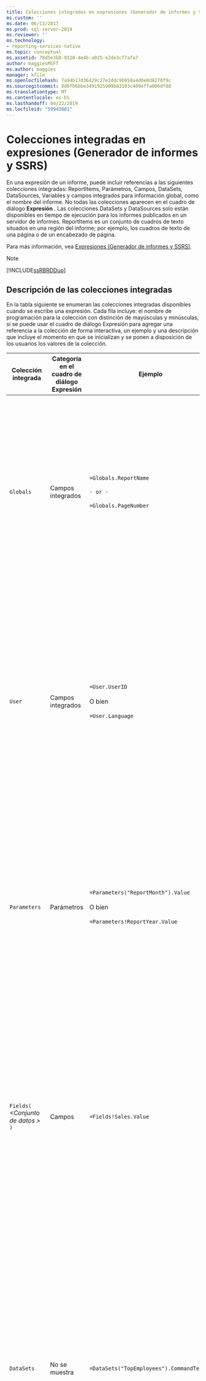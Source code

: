 ```yaml
---
title: Colecciones integradas en expresiones (Generador de informes y SSRS) | Microsoft Docs
ms.custom: ''
ms.date: 06/13/2017
ms.prod: sql-server-2014
ms.reviewer: ''
ms.technology:
- reporting-services-native
ms.topic: conceptual
ms.assetid: 78d5e3b8-9320-4e4b-a025-e2de3cf7afa7
author: maggiesMSFT
ms.author: maggies
manager: kfile
ms.openlocfilehash: 7a94b17d36429c27e2ddc9b958a4d0e8d8278f9c
ms.sourcegitcommit: 8d6fb6bbe3491925909b83103c409effa006df88
ms.translationtype: MT
ms.contentlocale: es-ES
ms.lasthandoff: 04/22/2019
ms.locfileid: "59943881"
---
```

# <a name="built-in-collections-in-expressions-report-builder-and-ssrs"></a>Colecciones integradas en expresiones (Generador de informes y SSRS)
  En una expresión de un informe, puede incluir referencias a las siguientes colecciones integradas: ReportItems, Parámetros, Campos, DataSets, DataSources, Variables y campos integrados para información global, como el nombre del informe. No todas las colecciones aparecen en el cuadro de diálogo **Expresión** . Las colecciones DataSets y DataSources solo están disponibles en tiempo de ejecución para los informes publicados en un servidor de informes. ReportItems es un conjunto de cuadros de texto situados en una región del informe; por ejemplo, los cuadros de texto de una página o de un encabezado de página.  
  
 Para más información, vea [Expresiones &#40;Generador de informes y SSRS&#41;](expressions-report-builder-and-ssrs.md).  
  
> [!NOTE]  
>  [!INCLUDE[ssRBRDDup](../../includes/ssrbrddup-md.md)]  
  
##  <a name="Collections"></a> Descripción de las colecciones integradas  
 En la tabla siguiente se enumeran las colecciones integradas disponibles cuando se escribe una expresión. Cada fila incluye: el nombre de programación para la colección con distinción de mayúsculas y minúsculas, si se puede usar el cuadro de diálogo Expresión para agregar una referencia a la colección de forma interactiva, un ejemplo y una descripción que incluye el momento en que se inicializan y se ponen a disposición de los usuarios los valores de la colección.  
  
|Colección integrada|Categoría en el cuadro de diálogo Expresión|Ejemplo|Descripción|  
|--------------------------|-------------------------------------------|-------------|-----------------|  
|`Globals`|Campos integrados|`=Globals.ReportName`<br /><br /> `- or -`<br /><br /> `=Globals.PageNumber`|Representa variables globales útiles para los informes, como el nombre del informe o el número de página. Siempre está disponible.<br /><br /> Para obtener más información, vea [Referencias a campos globales y de usuario integrados &#40;Generador de informes y SSRS&#41;](built-in-collections-built-in-globals-and-users-references-report-builder.md).|  
|`User`|Campos integrados|`=User.UserID`<br /><br /> O bien<br /><br /> `=User.Language`|Representa una recopilación de datos acerca del usuario que ejecuta el informe, como la configuración de idioma o el identificador de usuario. Siempre está disponible.<br /><br /> Para obtener más información, vea [Referencias a campos globales y de usuario integrados &#40;Generador de informes y SSRS&#41;](built-in-collections-built-in-globals-and-users-references-report-builder.md).|  
|`Parameters`|Parámetros|`=Parameters("ReportMonth").Value`<br /><br /> O bien<br /><br /> `=Parameters!ReportYear.Value`|Representa la colección de parámetros de informe (pueden tener uno o varios valores). No está disponible hasta que la inicialización se ha completado. Para más información, vea [Usar referencias a la colección de parámetros &#40;Generador de informes y SSRS&#41;](built-in-collections-parameters-collection-references-report-builder.md).|  
|`Fields(` *\<Conjunto de datos >* `)`|Campos|`=Fields!Sales.Value`|Representa la colección de campos del conjunto de datos que están disponibles para el informe. Está disponible una vez que los datos se han recuperado desde un origen de datos en un conjunto de datos. Para obtener más información, vea [Referencias a la colección de campos de conjunto de datos &#40;Generador de informes y SSRS&#41;](built-in-collections-dataset-fields-collection-references-report-builder.md).|  
|`DataSets`|No se muestra|`=DataSets("TopEmployees").CommandText`|Representa la colección de conjuntos de datos a los que se hace referencia desde el cuerpo de una definición de informe. No incluye los orígenes de datos que solo se utilizan en encabezados o pies de página. No está disponible en el modo de vista previa local. Para más información, vea [Usar referencias a las colecciones DataSources y DataSets &#40;Generador de informes y SSRS&#41;](built-in-collections-datasources-and-datasets-references-report-builder.md).|  
|`DataSources`|No se muestra|`=DataSources("AdventureWorks2012").Type`|Representa la colección de orígenes de datos a los que se hace referencia en el cuerpo de un informe. No incluye los orígenes de datos que solo se utilizan en encabezados o pies de página. No está disponible en el modo de vista previa local. Para más información, vea [Usar referencias a las colecciones DataSources y DataSets &#40;Generador de informes y SSRS&#41;](built-in-collections-datasources-and-datasets-references-report-builder.md).|  
|`Variables`|`Variables`|`=Variables!CustomTimeStamp.Value`|Representa la colección de variables de informe y de variables de grupo. Para más información, vea [Referencias a las colecciones de variables de informe y de grupo &#40;Generador de informes y SSRS&#41;](built-in-collections-report-and-group-variables-references-report-builder.md).|  
|`ReportItems`|No se muestra|`=ReportItems("Textbox1").Value`|Representa la colección de cuadros de texto para un elemento de informe. Esta colección se puede usar para resumir los elementos de la página a fin de incluirlos en un encabezado de página o en un pie de página. Para más información, vea [Usar referencias a la colección ReportItems &#40;Generador de informes y SSRS&#41;](built-in-collections-reportitems-collection-references-report-builder.md).|  
  
##  <a name="Syntax"></a> Uso de la sintaxis de colección en una expresión  
 Si desea hacer referencia a una colección desde una expresión, puede usar la sintaxis estándar de [!INCLUDE[msCoName](../../includes/msconame-md.md)] [!INCLUDE[vbprvb](../../includes/vbprvb-md.md)] para los elementos de una colección. En la tabla siguiente se muestran ejemplos de sintaxis de colección.  
  
|Sintaxis|Ejemplo|  
|------------|-------------|  
|*Collection!ObjectName.Property*|`=Fields!Sales.Value`|  
|*Collection!ObjectName("Property")*|`=Fields!Sales("Value")`|  
|*Collection("ObjectName").Property*|`=Fields("Sales").Value`|  
|*Collection("Member")*|`=User("Language")`|  
|*Collection.Member*|`=User.Language`|  
  
## <a name="see-also"></a>Vea también  
 [Agregar una expresión &#40;Generador de informes y SSRS&#41;](add-an-expression-report-builder-and-ssrs.md)   
 [Ejemplos de expresiones &#40;Generador de informes y SSRS&#41;](expression-examples-report-builder-and-ssrs.md)  
  
  
